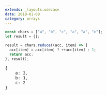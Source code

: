 ```yaml
---
extends: _layouts.usecase
date: 2018-01-08
category: arrays
---
```


```javascript
const chars = ["a", "b", "c", "a", "a", "c"];
let result = {};

result = chars.reduce((acc, item) => {
  acc[item] = acc[item] ? ++acc[item] : 1;
  return acc;
}, result);
```

<pre class="output">
{
    a: 3,
    b: 1,
    c: 2
}
</pre>
